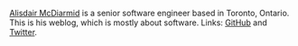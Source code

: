 [Alisdair McDiarmid](/) is a senior software engineer based in Toronto, Ontario. This is his weblog, which is mostly about software. Links: [GitHub](https://github.com/alisdair) and [Twitter](https://twitter.com/alisdair).
